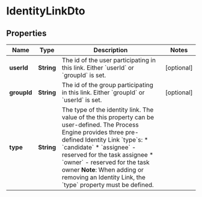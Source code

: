 

# IdentityLinkDto


## Properties

Name | Type | Description | Notes
------------ | ------------- | ------------- | -------------
**userId** | **String** | The id of the user participating in this link. Either &#x60;userId&#x60; or &#x60;groupId&#x60; is set. |  [optional]
**groupId** | **String** | The id of the group participating in this link. Either &#x60;groupId&#x60; or &#x60;userId&#x60; is set. |  [optional]
**type** | **String** | The type of the identity link. The value of the this property can be user-defined. The Process Engine provides three pre-defined Identity Link &#x60;type&#x60;s:  * &#x60;candidate&#x60; * &#x60;assignee&#x60; - reserved for the task assignee * &#x60;owner&#x60; - reserved for the task owner  **Note**: When adding or removing an Identity Link, the &#x60;type&#x60; property must be defined. | 



